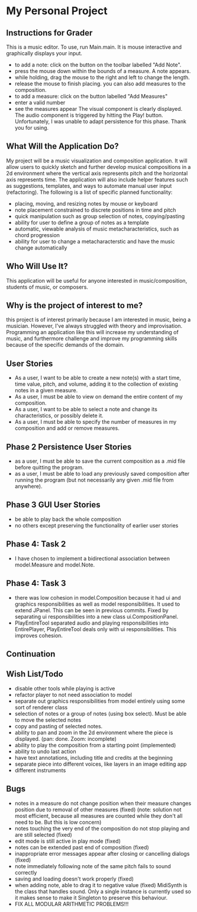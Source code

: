 # My Personal Project

## Instructions for Grader
This is a music editor. To use, run Main.main. It is mouse interactive and graphically displays your input.
- to add a note: click on the button on the toolbar labelled "Add Note".
- press the mouse down within the bounds of a measure. A note appears.
- while holding, drag the mouse to the right and left to change the length.
- release the mouse to finish placing.
you can also add measures to the composition.
- to add a measure: click on the button labelled "Add Measures" 
- enter a valid number
- see the measures appear
The visual component is clearly displayed. The audio component is triggered by hitting the Play! button.
Unfortunately, I was unable to adapt persistence for this phase. Thank you for using. 


## What Will the Application Do? 
My project will be a music visualization and composition application. 
It will allow users to quickly sketch and further develop musical compositions in a 2d environment 
where the vertical axis represents pitch and the horizontal axis represents time. 
The application will also include helper features such as suggestions, templates, 
and ways to automate manual user input (refactoring). 
The following is a list of specific planned functionality:
- placing, moving, and resizing notes by mouse or keyboard
- note placement constrained to discrete positions in time and pitch
- quick manipulation such as group selection of notes, copying/pasting
- ability for user to define a group of notes as a template
- automatic, viewable analysis of music metacharacteristics, such as chord progression
- ability for user to change a metacharacterstic and have the music change automatically

## Who Will Use It? 
This application will be useful for anyone interested in music/composition, students of music, or composers. 
## Why is the project of interest to me? 
this project is of interest primarily because I am interested in music, being a musician. 
However, I've always struggled with theory and improvisation. Programming an application 
like this will increase my understanding of music, and furthermore challenge and improve my programming 
skills because of the specific demands of the domain. 

## User Stories
- As a user, I want to be able to create a new note(s) with a start time, time value, pitch, and volume, 
adding it to the collection of existing notes in a given measure.
- As a user, I must be able to view on demand the entire content of my composition.
- As a user, I want to be able to select a note and change its characteristics, or possibly delete it.
- As a user, I must be able to specify the number of measures in my composition and add or remove measures. 

## Phase 2 Persistence User Stories
- as a user, I must be able to save the current composition as a .mid file before quitting the program.
- as a user, I must be able to load any previously saved composition after running the program (but not necessarily
any given .mid file from anywhere).

## Phase 3 GUI User Stories
- be able to play back the whole composition
- no others except preserving the functionality of earlier user stories


## Phase 4: Task 2
- I have chosen to implement a bidirectional association between model.Measure and model.Note. 

## Phase 4: Task 3
- there was low cohesion in model.Composition because it had ui and graphics responsibilities as well
 as model responsibilities. It used to extend JPanel. This can be seen in previous commits. Fixed by separating ui
 responsibilities into a new class ui.CompositionPanel. 
-  PlayEntireTool separated audio and playing responsibilities into EntirePlayer, PlayEntireTool deals only with ui 
responsibilities. This improves cohesion.

## Continuation

## Wish List/Todo
- disable other tools while playing is active
- refactor player to not need association to model
- separate out graphics responsibilities from model entirely using some sort of renderer class
- selection of notes or a group of notes (using box select). Must be able to move the selected notes
- copy and pasting of selected notes.
- ability to pan and zoom in the 2d environment where the piece is displayed. (pan: done. Zoom: incomplete)
- ability to play the composition from a starting point (implemented)
- ability to undo last action
- have text annotations, including title and credits at the beginning
- separate piece into different voices, like layers in an image editing app
- different instruments

## Bugs
- notes in a measure do not change position when their measure changes position due to removal of other measures (fixed)
(note: solution not most efficient, because all measures are counted while they don't all need to be. But this is low concern)
- notes touching the very end of the composition do not stop playing and are still selected (fixed)
- edit mode is still active in play mode (fixed)
- notes can be extended past end of composition (fixed)
- inappropriate error messages appear after closing or cancelling dialogs (fixed)
- note immediately following note of the same pitch fails to sound correctly
- saving and loading doesn't work properly (fixed)
- when adding note, able to drag it to negative value (fixed)
MidiSynth is the class that handles sound. Only a single instance is currently used so it makes sense to make it 
Singleton to preserve this behaviour.
- FIX ALL MODULAR ARITHMETIC PROBLEMS!!!


